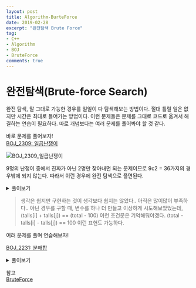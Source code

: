 ```yaml
---
layout: post
title: Algorithm-BurteForce
date: 2019-02-28
excerpt: "완전탐색 Brute Force"
tag:
- C++
- Algorithm
- BOJ
- BruteForce
comments: true
---
```


# 완전탐색(Brute-force Search)

완전 탐색, 말 그대로 가능한 경우를 일일이 다 탐색해보는 방법이다. 절대 틀릴 일은 없지만 시간은 최대로 들어가는 방법이다. 이런 문제들은 문제를 그대로 코드로 옮겨서 해결하는 연습이 필요하다. 따로 개념보다는 여러 문제를 풀어봐야 할 것 같다. 

바로 문제를 풀어보자!  
[BOJ_2309: 일곱난쟁이](https://www.acmicpc.net/problem/2309)

![BOJ_2309_일곱난쟁이](https://lh3.googleusercontent.com/bevWPMFNpciwn6aIhQ2_g37td0esaZM1ySxItnUhud-sMBdIXgCQC5U7vazMME_JhugjlMfa3QA-JzVGTJExsGSQ6uOcQpT47jKAtcGjc44e3EVHQR_SO-5Nh4jDeJuIk0U34WddJHrK_4GiIB9mY1DdZDH27IwUk8JCMilGQW4EmGheZdHCYvrtLsTmchE98KN2ctvLyOP6DKYZW-N1bqU9U2R9th9_0Mz0fibDMYTScMFH3z36uJxMCJbzKMpRIcWc-sB_i9_3mJ7SBwQZ7QafWZQfx5qwzuUjcehlcTES_w4l5itComDW2Q8GFBLuda4UevZZYEwkM8j0CLW4Cqh9GGFfVYUNSEsNFUYPGplMpvcqVqN9YzvVnGJaVyiIsigLKbh0_MpQK59E-tWW21xnN9dms0OyYNa8-5rgASDvP-HSKc2ACSSDhx18YsrzjhyF_L-KLa78knS3FES74-iEd48gKwGEJTmd63iVj2_ZkR-B_3_7Bws4hEFTx2HBBxuj-ExnpfUOgm0-EpMY1dtn2JgH4xr01xNEUnIn4eeFi2sVbUFTf21XB-5tQ0Z4YIvgJ-fQ69pS9vbxqojP0RO6iHGTCionL9lw0vqTqctRSU8vSBVanTXLwXEjY-PWdB6w--ZBY4Ijc1APexNvF1iTYbciRoM=w838-h657-no)

9명의 난쟁이 중에서 진짜가 아닌 2명만 찾아내면 되는 문제이므로 9c2 = 36가지의 경우밖에 되지 않는다. 따라서 이런 경우에 완전 탐색으로 풀면된다.


<details><summary>풀이보기</summary>
<div markdown="1">
 
```c++	
#include <iostream>
#include <algorithm>
using namespace std;

int main(int argc, const char * argv[]) {

int testCase = 9;
int talls[9];
int total = 0;
int noDwarf1 = 0;
int noDwarf2 = 0;

for(int i=0; i<testCase; i++){
	scanf("%d", talls + i);
	total += talls[i];
}

sort(talls, talls + 9);

for(int i=0; i < testCase-1; i++) {
	for(int j = i+1; j < testCase; j++) {
		if ((talls[i] + talls[j]) == (total - 100)){
			noDwarf1 = i;
			noDwarf2 = j;
		}
	}
}

for(int i=0; i< testCase; i++) {
	if ((i != noDwarf1) && (i != noDwarf2))
		printf("%d\n", talls[i]);
}

return  0;
}
```
</div>
</details>

> 생각은 쉽지만 구현하는 것이 생각보다 쉽지는 않았다.. 아직은 많이많이 부족하다..
> 아닌 경우를 구할 때, 변수를 하나 더 만들고 이상하게 시도해보았었는데, (talls[i] + talls[j]) == (total - 100) 이런 조건문은 기억해둬야겠다.
> (total - talls[i] - talls[j]) == 100 이런 표현도 가능하다. 

여러 문제를 풀며 연습해보자!

[BOJ_2231: 분해합](https://www.acmicpc.net/problem/2309)
<details><summary>풀이보기</summary>
<div markdown="1">
 
</div>
</details>



참고  
[BruteForce](https://kks227.blog.me/220769870195)